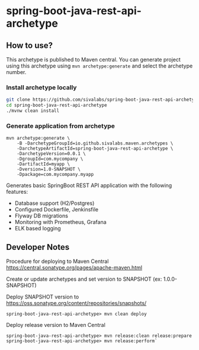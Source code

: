 # spring-boot-java-rest-api-archetype

## How to use?

This archetype is published to Maven central. 
You can generate project using this archetype using `mvn archetype:generate` and select the archetype number.

### Install archetype locally

```bash
git clone https://github.com/sivalabs/spring-boot-java-rest-api-archetype.git
cd spring-boot-java-rest-api-archetype
./mvnw clean install
```

### Generate application from archetype

```
mvn archetype:generate \
    -B -DarchetypeGroupId=io.github.sivalabs.maven.archetypes \
    -DarchetypeArtifactId=spring-boot-java-rest-api-archetype \
    -DarchetypeVersion=0.0.1 \
    -DgroupId=com.mycompany \
    -DartifactId=myapp \
    -Dversion=1.0-SNAPSHOT \
    -Dpackage=com.mycompany.myapp
```

Generates basic SpringBoot REST API application with the following features:

* Database support (H2/Postgres)
* Configured Dockerfile, Jenkinsfile
* Flyway DB migrations
* Monitoring with Prometheus, Grafana
* ELK based logging

## Developer Notes

Procedure for deploying to Maven Central https://central.sonatype.org/pages/apache-maven.html

Create or update archetypes and set version to SNAPSHOT (ex: 1.0.0-SNAPSHOT)

Deploy SNAPSHOT version to https://oss.sonatype.org/content/repositories/snapshots/

`spring-boot-java-rest-api-archetype> mvn clean deploy`

Deploy release version to Maven Central

```
spring-boot-java-rest-api-archetype> mvn release:clean release:prepare
spring-boot-java-rest-api-archetype> mvn release:perform`
```
